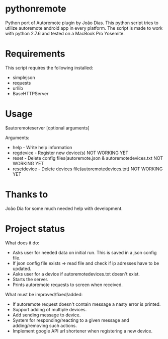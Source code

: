 pythonremote
============

Python port of Autoremote plugin by João Dias. 
This python script tries to utilize autoremote android app in every platform. 
The script is made to work with python 2.7.6 and tested on a MacBook Pro Yosemite. 

Requirements
============

This script requires the following installed:
- simplejson
- requests
- urllib
- BaseHTTPServer



Usage
=====
$autoremoteserver [optional arguments]

Arguments:
- help          - Write help information
- regdevice     - Register new device(s) NOT WORKING YET
- reset         - Delete config files(autoremote.json & autoremotedevices.txt NOT WORKING YET
- resetdevice   - Delete devices file(autoremotedevices.txt) NOT WORKING YET

Thanks to
=========

João Dia for some much needed help with development.


Project status
==============

What does it do:
- Asks user for needed data on initial run. This is saved in a json config file.
- If json config file exists => read file and check if ip adresses have to be updated.
- Asks user for a device if autoremotedevices.txt doesn't exist. 
- Starts the server.
- Prints autoremote requests to screen when received. 

What must be improved/fixed/added:
- If autoremote request doesn't contain message a nasty error is printed.
- Support adding of multiple devices. 
- Add sending message to device. 
- System for responding/reacting to a given message and adding/removing such actions.
- Implement google API url shortener when registering a new device.
